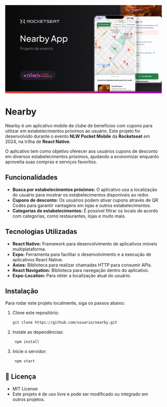 
<img src='.github/pocket.png'>

# Nearby

Nearby é um aplicativo mobile de clube de benefícios com cupons para utilizar em estabelecimentos próximos ao usuário. Este projeto foi desenvolvido durante o evento **NLW Pocket Mobile** da **Rocketseat** em 2024, na trilha de **React Native**.

O aplicativo tem como objetivo oferecer aos usuários cupons de desconto em diversos estabelecimentos próximos, ajudando a economizar enquanto aproveita suas compras e serviços favoritos.

## Funcionalidades

- **Busca por estabelecimentos próximos:** O aplicativo usa a localização do usuário para mostrar os estabelecimentos disponíveis ao redor.
- **Cupons de desconto:** Os usuários podem ativar cupons através de QR Codes para garantir vantagens em lojas e outros estabelecimentos.
- **Categorias de estabelecimentos:** É possível filtrar os locais de acordo com categorias, como restaurantes, lojas e muito mais.

## Tecnologias Utilizadas

- **React Native:** Framework para desenvolvimento de aplicativos móveis multiplataforma.
- **Expo:** Ferramenta para facilitar o desenvolvimento e a execução de aplicativos React Native.
- **Axios:** Biblioteca para realizar chamadas HTTP para consumir APIs.
- **React Navigation:** Biblioteca para navegação dentro do aplicativo.
- **Expo-Location:** Para obter a localização atual do usuário.

## Instalação

Para rodar este projeto localmente, siga os passos abaixo:

1. Clone este repositório:
   ```bash
   git clone https://github.com/usuario/nearby.git
    ```
2. Instale as dependências:
   ```bash
    npm install
    ```
3. Inicie o servidor:
   ```bash
    npm start
    ```
## 📄 Licença

- MIT License
- Este projeto é de uso livre e pode ser modificado ou integrado em outros projetos.